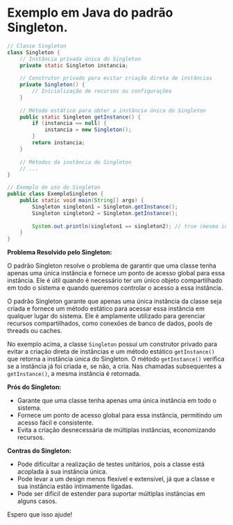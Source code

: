 # Exemplo em Java do padrão Singleton.

```java
// Classe Singleton
class Singleton {
    // Instância privada única do Singleton
    private static Singleton instancia;
    
    // Construtor privado para evitar criação direta de instâncias
    private Singleton() {
        // Inicialização de recursos ou configurações
    }
    
    // Método estático para obter a instância única do Singleton
    public static Singleton getInstance() {
        if (instancia == null) {
            instancia = new Singleton();
        }
        return instancia;
    }
    
    // Métodos da instância do Singleton
    // ...
}

// Exemplo de uso do Singleton
public class ExemploSingleton {
    public static void main(String[] args) {
        Singleton singleton1 = Singleton.getInstance();
        Singleton singleton2 = Singleton.getInstance();
        
        System.out.println(singleton1 == singleton2); // true (mesma instância)
    }
}
```

**Problema Resolvido pelo Singleton:**

O padrão Singleton resolve o problema de garantir que uma classe tenha apenas uma única instância e fornece um ponto de acesso global para essa instância. Ele é útil quando é necessário ter um único objeto compartilhado em todo o sistema e quando queremos controlar o acesso a essa instância.

O padrão Singleton garante que apenas uma única instância da classe seja criada e fornece um método estático para acessar essa instância em qualquer lugar do sistema. Ele é amplamente utilizado para gerenciar recursos compartilhados, como conexões de banco de dados, pools de threads ou caches.

No exemplo acima, a classe `Singleton` possui um construtor privado para evitar a criação direta de instâncias e um método estático `getInstance()` que retorna a instância única do Singleton. O método `getInstance()` verifica se a instância já foi criada e, se não, a cria. Nas chamadas subsequentes a `getInstance()`, a mesma instância é retornada.

**Prós do Singleton:**
- Garante que uma classe tenha apenas uma única instância em todo o sistema.
- Fornece um ponto de acesso global para essa instância, permitindo um acesso fácil e consistente.
- Evita a criação desnecessária de múltiplas instâncias, economizando recursos.

**Contras do Singleton:**
- Pode dificultar a realização de testes unitários, pois a classe está acoplada à sua instância única.
- Pode levar a um design menos flexível e extensível, já que a classe e sua instância estão intimamente ligadas.
- Pode ser difícil de estender para suportar múltiplas instâncias em alguns casos.

Espero que isso ajude!